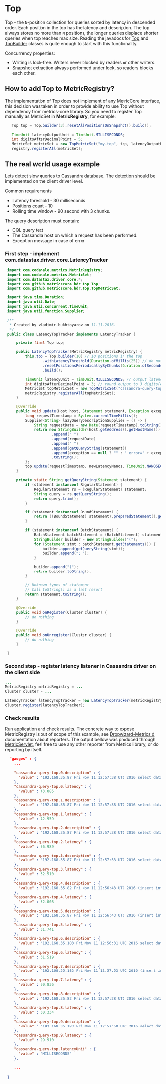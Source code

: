 # Top
Top - the ```N```-position collection for queries sorted by latency in descended order. Each position in the top has the latency and description.
The top always stores no more than ```N``` positions, the longer queries displace shorter queries when top reaches max size.
Reading the javadocs for [Top](https://github.com/vladimir-bukhtoyarov/metrics-core-hdr/blob/1.6/src/main/java/com/github/metricscore/hdr/top/Top.java) and [TopBuilder](https://github.com/vladimir-bukhtoyarov/metrics-core-hdr/blob/1.6/src/main/java/com/github/metricscore/hdr/top/TopBuilder.java) classes is quite enough to start with this functionality.
 
Concurrency properties:
* Writing is lock-free. Writers never blocked by readers or other writers.
* Snapshot extraction always performed under lock, so readers blocks each other.


## How to add Top to MetricRegistry?
The implementation of Top does not implement of any MetricCore interface, this decision was taken in order to provide ability to use Top without dependency from metrics-core library.
So you need to register Top manually as MetricSet in **MetricRegistry**, for example:
```java
   Top top = Top.builder(3).resetAllPositionsOnSnapshot().build();
   
   TimeUnit latencyOutputUnit = TimeUnit.MILLISECONDS;
   int digitsAfterDecimalPoint = 5;
   MetricSet metricSet = new TopMetricSet("my-top", top, latencyOutputUnit, digitsAfterDecimalPoint);
   registry.registerAll(metricSet);
```

## The real world usage example
Lets detect slow queries to Cassandra database. The detection should be implemented on the client driver level.

Common requirements
* Latency threshold - 30 milliseconds
* Positions count - 10
* Rolling time window - 90 second with 3 chunks.


The query description must contain:
* CQL query text
* The Cassandra host on which a request has been performed.
* Exception message in case of error 

### First step - implement com.datastax.driver.core.LatencyTracker
```java
 import com.codahale.metrics.MetricRegistry;
 import com.codahale.metrics.MetricSet;
 import com.datastax.driver.core.*;
 import com.github.metricscore.hdr.top.Top;
 import com.github.metricscore.hdr.top.TopMetricSet;

 import java.time.Duration;
 import java.util.Date;
 import java.util.concurrent.TimeUnit;
 import java.util.function.Supplier;

 /**
  * Created by vladimir.bukhtoyarov on 11.11.2016.
  */
 public class LatencyTopTracker implements LatencyTracker {

     private final Top top;

     public LatencyTopTracker(MetricRegistry metricRegistry) {
         this.top = Top.builder(10) // 10 positions in the top
                 .withLatencyThreshold(Duration.ofMillis(25)) // do not care about queries wich shorter than 25ms
                 .resetPositionsPeriodicallyByChunks(Duration.ofSeconds(60), 3) // position recorded in the top will take effect 60-80 seconds
                 .build();

         TimeUnit latencyUnit = TimeUnit.MILLISECONDS; // output latency in milliseconds
         int digitsAfterDecimalPoint = 3; // round output to 3 digits(example 34.945)
         MetricSet topMetricSet = new TopMetricSet("cassandra-query-top", top, latencyUnit, digitsAfterDecimalPoint);
         metricRegistry.registerAll(topMetricSet);
     }

     @Override
     public void update(Host host, Statement statement, Exception exception, long newLatencyNanos) {
         long requestTimestamp = System.currentTimeMillis();
         Supplier<String> lazyQueryDescriptionSupplier = () -> {
             String requestDate = new Date(requestTimestamp).toString();
             return new StringBuilder(host.getAddress().getHostName())
                     .append(" ")
                     .append(requestDate)
                     .append(" ")
                     .append(getQueryString(statement))
                     .append(exception == null ? "" : " error=" + exception.getMessage())
                     .toString();
         };
         top.update(requestTimestamp, newLatencyNanos, TimeUnit.NANOSECONDS, lazyQueryDescriptionSupplier);
     }

     private static String getQueryString(Statement statement) {
         if (statement instanceof RegularStatement) {
             RegularStatement rs = (RegularStatement) statement;
             String query = rs.getQueryString();
             return query.trim();
         }

         if (statement instanceof BoundStatement) {
             return ((BoundStatement) statement).preparedStatement().getQueryString().trim();
         }

         if (statement instanceof BatchStatement) {
             BatchStatement batchStatement = (BatchStatement) statement;
             StringBuilder builder = new StringBuilder("(");
             for (Statement stmt : batchStatement.getStatements()) {
                 builder.append(getQueryString(stmt));
                 builder.append("; ");
             }

             builder.append(")");
             return builder.toString();
         }

         // Unknown types of statement
         // Call toString() as a last resort
         return statement.toString();
     }

     @Override
     public void onRegister(Cluster cluster) {
         // do nothing
     }

     @Override
     public void onUnregister(Cluster cluster) {
         // do nothing
     }

 }
```

### Second step - register latency listener in Cassandra driver on the client side
```java
...
MetricRegistry metricRegistry = ...
Cluster cluster = ...

LatencyTracker latencyTopTracker = new LatencyTopTracker(metricRegistry);
cluster.register(latencyTopTracker);

```

### Check results
Run application and check results. The concrete way to expose MetricRegistry is out of scope of this example, see [Dropwizard-Metrics d](http://metrics.dropwizard.io/3.1.0/manual/) documentation about reporters.
The output bellow was produced through [MetricServlet](http://metrics.dropwizard.io/3.1.0/manual/servlets/), feel free to use any other reporter from Metrics library, or do reporting by itself.
```json
  "gauges" : {
    ... 
    
    "cassandra-query-top.0.description" : {
      "value" : "192.168.35.87 Fri Nov 11 12:57:38 UTC 2016 select data from my_keyspace.my_table where event_filter in :event_filters"
    },
    "cassandra-query-top.0.latency" : {
      "value" : 43.085
    },
    "cassandra-query-top.1.description" : {
      "value" : "192.168.35.87 Fri Nov 11 12:57:38 UTC 2016 select data from my_keyspace.my_table where event_filter in :event_filters"
    },
    "cassandra-query-top.1.latency" : {
      "value" : 42.959
    },
    "cassandra-query-top.2.description" : {
      "value" : "192.168.35.87 Fri Nov 11 12:57:38 UTC 2016 select data from my_keyspace.my_table where event_filter in :event_filters"
    },
    "cassandra-query-top.2.latency" : {
      "value" : 36.989
    },
    "cassandra-query-top.3.description" : {
      "value" : "192.168.35.87 Fri Nov 11 12:57:53 UTC 2016 select data from my_keyspace.my_table where event_filter in :event_filters"
    },
    "cassandra-query-top.3.latency" : {
      "value" : 32.510
    },
    "cassandra-query-top.4.description" : {
      "value" : "192.168.35.82 Fri Nov 11 12:56:43 UTC 2016 (insert into my_keyspace.my_table (  event_filter,  id,  data ) values ( :event_filter, :id, :data )using ttl :expires_in; insert into my_keyspace.my_table (  event_filter,  id,  data ) values ( :event_filter, :id, :data )using ttl :expires_in; insert into my_keyspace.my_table (  event_filter,  id,  data ) values ( :event_filter, :id, :data )using ttl :expires_in; insert into my_keyspace.my_table (  event_filter,  id,  data ) values ( :event_filter, :id, :data )using ttl :expires_in; insert into my_keyspace.subscription_by_id (  id,  data,  data_versions,  extension_application_id,  device_token_application_id_transport) values ( :id, :data, :data_versions, :extension_application_id, :device_token_application_id_transport)using ttl :expires_in; )"
    },
    "cassandra-query-top.4.latency" : {
      "value" : 32.008
    },
    "cassandra-query-top.5.description" : {
      "value" : "192.168.35.87 Fri Nov 11 12:56:43 UTC 2016 (insert into my_keyspace.my_table (  event_filter,  id,  data ) values ( :event_filter, :id, :data )using ttl :expires_in; insert into my_keyspace.my_table (  event_filter,  id,  data ) values ( :event_filter, :id, :data )using ttl :expires_in; insert into my_keyspace.my_table (  event_filter,  id,  data ) values ( :event_filter, :id, :data )using ttl :expires_in; insert into my_keyspace.my_table (  event_filter,  id,  data ) values ( :event_filter, :id, :data )using ttl :expires_in; insert into my_keyspace.subscription_by_id (  id,  data,  data_versions,  extension_application_id,  device_token_application_id_transport) values ( :id, :data, :data_versions, :extension_application_id, :device_token_application_id_transport)using ttl :expires_in; )"
    },
    "cassandra-query-top.5.latency" : {
      "value" : 31.741
    },
    "cassandra-query-top.6.description" : {
      "value" : "192.168.35.183 Fri Nov 11 12:56:31 UTC 2016 select data from my_keyspace.my_table where id = :id limit 1"
    },
    "cassandra-query-top.6.latency" : {
      "value" : 31.519
    },
    "cassandra-query-top.7.description" : {
      "value" : "192.168.35.183 Fri Nov 11 12:57:53 UTC 2016 (insert into my_keyspace.my_table (  event_filter,  id,  data ) values ( :event_filter, :id, :data )using ttl :expires_in; insert into my_keyspace.my_table (  event_filter,  id,  data ) values ( :event_filter, :id, :data )using ttl :expires_in; insert into my_keyspace.my_table (  event_filter,  id,  data ) values ( :event_filter, :id, :data )using ttl :expires_in; insert into my_keyspace.my_table (  event_filter,  id,  data ) values ( :event_filter, :id, :data )using ttl :expires_in; insert into my_keyspace.subscription_by_id (  id,  data,  data_versions,  extension_application_id,  device_token_application_id_transport) values ( :id, :data, :data_versions, :extension_application_id, :device_token_application_id_transport)using ttl :expires_in; )"
    },
    "cassandra-query-top.7.latency" : {
      "value" : 30.836
    },
    "cassandra-query-top.8.description" : {
      "value" : "192.168.35.82 Fri Nov 11 12:57:28 UTC 2016 select data from my_keyspace.my_table where event_filter in :event_filters"
    },
    "cassandra-query-top.8.latency" : {
      "value" : 30.334
    },
    "cassandra-query-top.9.description" : {
      "value" : "192.168.35.183 Fri Nov 11 12:57:50 UTC 2016 select data from my_keyspace.my_table where id = :id limit 1"
    },
    "cassandra-query-top.9.latency" : {
      "value" : 29.910
    },
    "cassandra-query-top.latencyUnit" : {
      "value" : "MILLISECONDS"
    },
 
    ...
    
 }
```